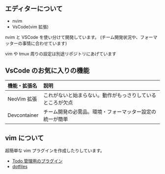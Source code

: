 ## エディターについて

- nvim
- VsCode(vim 拡張)

nvim と VSCode を使い分けて開発しています。
(チーム開発状況や、フォーマッターの事情に合わせています)

vim や tmux 周りの設定は別途リポジトリにあげています

## VsCode のお気に入りの機能

| 機能・拡張名 | 説明                                                       |
| :----------- | :--------------------------------------------------------- |
| NeoVim 拡張  | これがないと始まらない。動作がもっさりしているところが欠点 |
| Devcontainer | チーム開発の必需品。環境・フォーマッター設定の統一が簡単   |

## vim について

超簡単な vim プラグインを作成したりしています。

- [Todo 管理用のプラグイン](https://github.com/bun913/min-todo.vim)
- [dotfiles](https://github.com/bun913/dotfiles)
